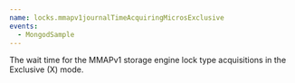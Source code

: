 ```yaml
---
name: locks.mmapv1journalTimeAcquiringMicrosExclusive
events:
  - MongodSample
---
```


The wait time for the MMAPv1 storage engine lock type acquisitions in the Exclusive (X) mode.